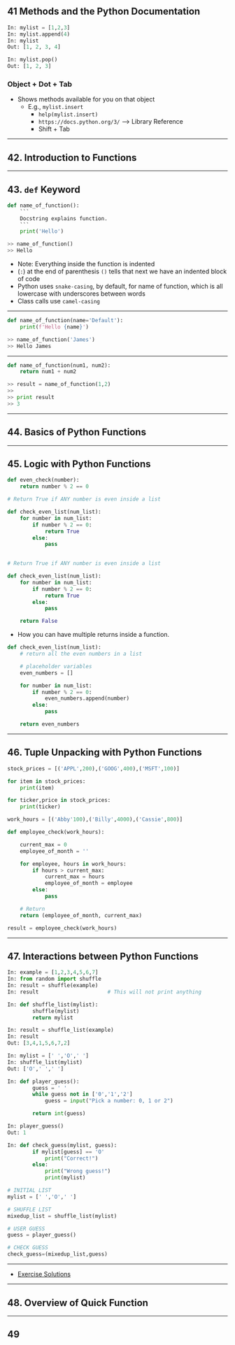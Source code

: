 ## 41 Methods and the Python Documentation

```python
In: mylist = [1,2,3]
In: mylist.append(4)
In: mylist
Out: [1, 2, 3, 4]

In: mylist.pop()
Out: [1, 2, 3]
```

### Object + Dot + Tab
* Shows methods available for you on that object
    * E.g., `mylist.insert`
        * `help(mylist.insert)`
        * `https://docs.python.org/3/` --> Library Reference
        * Shift + Tab
***

## 42. Introduction to Functions

***

## 43. `def` Keyword

```python
def name_of_function():
    ```
    Docstring explains function.
    ```
    print('Hello')

>> name_of_function()
>> Hello
```

* Note: Everything inside the function is indented
* (`:`) at the end of parenthesis `()` tells that next we have an indented block of code
* Python uses `snake-casing`, by default, for name of function, which is all lowercase with underscores between words
* Class calls use `camel-casing`

***

```python
def name_of_function(name='Default'):
    print(f'Hello {name}')

>> name_of_function('James')
>> Hello James
```
***

```python
def name_of_function(num1, num2):
    return num1 + num2
```

```python
>> result = name_of_function(1,2)
>> 
>> print result
>> 3
```

***

## 44. Basics of Python Functions

***

## 45. Logic with Python Functions

```python
def even_check(number):
    return number % 2 == 0
```

```python
# Return True if ANY number is even inside a list

def check_even_list(num_list):
    for number in num_list:
        if number % 2 == 0:
            return True
        else:
            pass
    
```

```python
# Return True if ANY number is even inside a list

def check_even_list(num_list):
    for number in num_list:
        if number % 2 == 0:
            return True
        else:
            pass

    return False    
```
* How you can have multiple returns inside a function.

```python
def check_even_list(num_list):
    # return all the even numbers in a list

    # placeholder variables
    even_numbers = []

    for number in num_list:
        if number % 2 == 0:
            even_numbers.append(number)
        else:
            pass

    return even_numbers
```

***

## 46. Tuple Unpacking with Python Functions

```python
stock_prices = [('APPL',200),('GOOG',400),('MSFT',100)]

for item in stock_prices:
    print(item)

for ticker,price in stock_prices:
    print(ticker)
```

```python
work_hours = [('Abby'100),('Billy',4000),('Cassie',800)]

def employee_check(work_hours):

    current_max = 0
    employee_of_month = ''

    for employee, hours in work_hours:
        if hours > current_max:
            current_max = hours
            employee_of_month = employee
        else:
            pass

    # Return
    return (employee_of_month, current_max)

result = employee_check(work_hours)    
```

***

## 47. Interactions between Python Functions

```python
In: example = [1,2,3,4,5,6,7]
In: from random import shuffle
In: result = shuffle(example)
In: result                      # This will not print anything

In: def shuffle_list(mylist):
        shuffle(mylist)
        return mylist

In: result = shuffle_list(example)
In: result
Out: [3,4,1,5,6,7,2]
```

```python
In: mylist = [' ','O',' ']
In: shuffle_list(mylist)
Out: ['O',' ',' ']

In: def player_guess():
        guess = ' '
        while guess not in ['0','1','2']
            guess = input("Pick a number: 0, 1 or 2")

        return int(guess)

In: player_guess()
Out: 1

In: def check_guess(mylist, guess):
        if mylist[guess] == 'O'
            print("Correct!")
        else:
            print("Wrong guess!")
            print(mylist)
```

```python
# INITIAL LIST
mylist = [' ','O',' ']

# SHUFFLE LIST
mixedup_list = shuffle_list(mylist)

# USER GUESS
guess = player_guess()

# CHECK GUESS
check_guess=(mixedup_list,guess)
```

***

* [Exercise Solutions](https://docs.google.com/document/d/181AMuP-V5VnSorl_q7p6BYd8mwXWBnsZY_sSPA8trfc/edit?pli=1)

***

## 48. Overview of Quick Function

***

## 49
